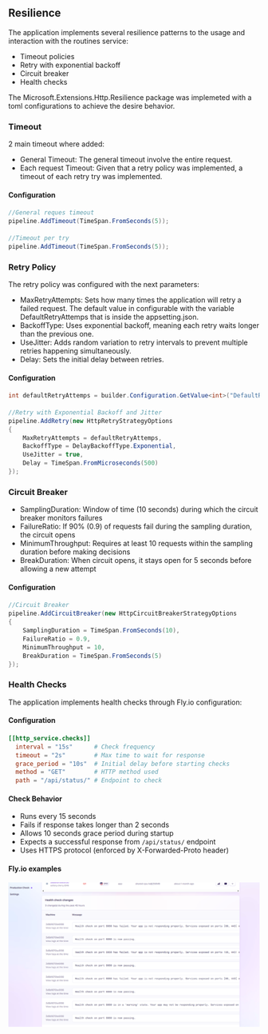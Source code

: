 ## Resilience
The application implements several resilience patterns to the usage and interaction with the routines service:

- Timeout policies
- Retry with exponential backoff
- Circuit breaker
- Health checks

The Microsoft.Extensions.Http.Resilience package was implemeted with a toml configurations to achieve the desire behavior.

### Timeout
2 main timeout where added:
- General Timeout: The general timeout involve the entire request.
- Each request Timeout: Given that a retry policy was implemented, a timeout of each retry try was implemented.

#### Configuration
```cs
//General reques timeout
pipeline.AddTimeout(TimeSpan.FromSeconds(5));

//Timeout per try
pipeline.AddTimeout(TimeSpan.FromSeconds(5));
```

### Retry Policy
The retry policy was configured with the next parameters:
- MaxRetryAttempts: Sets how many times the application will retry a failed request. The default value in configurable with the variable DefaultRetryAttemps that is inside the appsetting.json.
- BackoffType: Uses exponential backoff, meaning each retry waits longer than the previous one.
- UseJitter: Adds random variation to retry intervals to prevent multiple retries happening simultaneously.
- Delay: Sets the initial delay between retries.

#### Configuration
```cs
int defaultRetryAttemps = builder.Configuration.GetValue<int>("DefaultRetryAttemps");

//Retry with Exponential Backoff and Jitter
pipeline.AddRetry(new HttpRetryStrategyOptions
{
    MaxRetryAttempts = defaultRetryAttemps,
    BackoffType = DelayBackoffType.Exponential,
    UseJitter = true,
    Delay = TimeSpan.FromMicroseconds(500)
});
```

### Circuit Breaker

- SamplingDuration: Window of time (10 seconds) during which the circuit breaker monitors failures
- FailureRatio: If 90% (0.9) of requests fail during the sampling duration, the circuit opens
- MinimumThroughput: Requires at least 10 requests within the sampling duration before making decisions
- BreakDuration: When circuit opens, it stays open for 5 seconds before allowing a new attempt

#### Configuration
```cs
//Circuit Breaker
pipeline.AddCircuitBreaker(new HttpCircuitBreakerStrategyOptions
{
    SamplingDuration = TimeSpan.FromSeconds(10),
    FailureRatio = 0.9,
    MinimumThroughput = 10,
    BreakDuration = TimeSpan.FromSeconds(5)
});
```

### Health Checks
The application implements health checks through Fly.io configuration:

#### Configuration
```toml
[[http_service.checks]]
  interval = "15s"      # Check frequency
  timeout = "2s"        # Max time to wait for response
  grace_period = "10s"  # Initial delay before starting checks
  method = "GET"        # HTTP method used
  path = "/api/status/" # Endpoint to check
```

#### Check Behavior
- Runs every 15 seconds
- Fails if response takes longer than 2 seconds
- Allows 10 seconds grace period during startup
- Expects a successful response from `/api/status/` endpoint
- Uses HTTPS protocol (enforced by X-Forwarded-Proto header)

#### Fly.io examples
![Health Check Logs example](img/resilience/health-check.png "Health Check Logs example")
